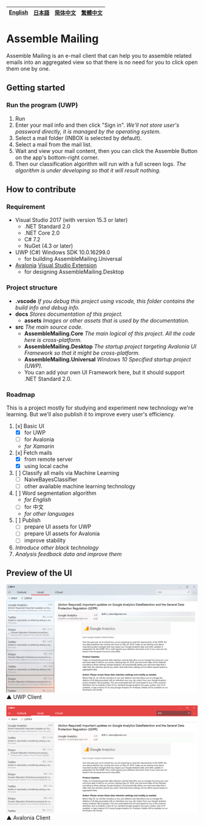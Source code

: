 [English][en]|[日本語][jp]|[简体中文][zh-chs]|[繁體中文][zh-cht]
-|-|-|-

[en]: /README.md
[jp]: /README.jp.md
[zh-chs]: /README.zh-chs.md
[zh-cht]: /README.zh-cht.md

# Assemble Mailing

Assemble Mailing is an e-mail client that can help you to assemble related emails into an aggregated view so that there is no need for you to click open them one by one.

## Getting started

### Run the program (UWP)

1. Run
1. Enter your mail info and then click "Sign in". *We'll not store user's password directly, it is managed by the operating system.*
1. Select a mail folder (INBOX is selected by default).
1. Select a mail from the mail list.
1. Wait and view your mail content, then you can click the Assemble Button on the app's bottom-right corner.
1. Then our classification algorithm will run with a full screen logs. *The algorithm is under developing so that it will result nothing.*

## How to contribute

### Requirement

- Visual Studio 2017 (with version 15.3 or later)
    - .NET Standard 2.0
    - .NET Core 2.0
    - C# 7.2
    - NuGet (4.3 or later)
- UWP (C#) Windows SDK 10.0.16299.0
    - for building AssembleMailing.Universal
- [Avalonia](https://github.com/AvaloniaUI/Avalonia) [Visual Studio Extension](https://marketplace.visualstudio.com/items?itemName=AvaloniaTeam.AvaloniaforVisualStudio)
    - for designing AssembleMailing.Desktop

### Project structure

+ **.vscode** *If you debug this project using vscode, this folder contains the build info and debug info.*
+ **docs** *Stores documentation of this project.*
    - **assets** *Images or other assets that is used by the documentation.*
+ **src** *The main source code.*
    - **AssembleMailing.Core** *The main logical of this project. All the code here is cross-platform.*
    - **AssembleMailing.Desktop** *The startup project targeting Avalonia UI Framework so that it might be cross-platform.*
    - **AssembleMailing.Universal** *Windows 10 Specified startup project (UWP).*
    - You can add your own UI Framework here, but it should support .NET Standard 2.0.

### Roadmap

This is a project mostly for studying and experiment new technology we're learning. But we'll also publish it to improve every user's efficiency.

1. [x] Basic UI
    - [x] for UWP
    - [ ] for Avalonia
    - *for Xamarin*
1. [x] Fetch mails
    - [x] from remote server
    - [x] using local cache
1. [ ] Classify all mails via Machine Learning
    - [ ] NaiveBayesClassifier
    - [ ] other available machine learning technology
1. [ ] Word segmentation algorithm
    - *for English*
    - [ ] for 中文
    - *for other languages*
1. [ ] Publish
    - [ ] prepare UI assets for UWP
    - [ ] prepare UI assets for Avalonia
    - [ ] improve stability
1. *Introduce other black technology*
1. *Analysis feedback data and improve them*

## Preview of the UI

![UWP Client](/docs/assets/2018-04-15-19-15-57.png)  
▲ UWP Client

![Avalonia Client](/docs/assets/2018-04-15-19-18-15.png)  
▲ Avalonia Client
